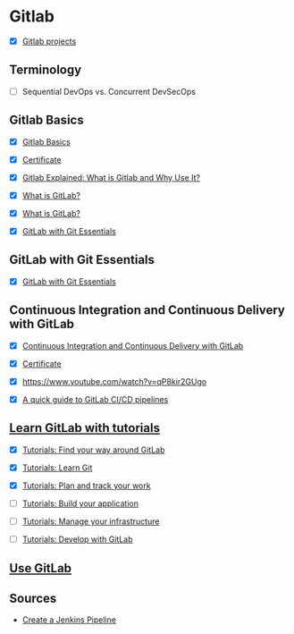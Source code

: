 # Gitlab


- [x] [Gitlab projects](https://github.com/agcdtmr/automation/tree/main/gitlab)


## Terminology

- [ ] Sequential DevOps vs. Concurrent DevSecOps



## Gitlab Basics

- [x] [Gitlab Basics](https://www.linkedin.com/learning/learning-gitlab-14539757?trk=learning-topics_trending-courses_related-content-card&upsellOrderOrigin=default_guest_learning)
- [x] [Certificate](https://github.com/agcdtmr/automation/blob/main/CertificateOfCompletion_Learning%20GitLab.pdf)
- [x] [Gitlab Explained: What is Gitlab and Why Use It?](https://www.youtube.com/watch?v=bnF7f1zGpo4)
- [x] [What is GitLab?](https://www.youtube.com/watch?v=MqL6BMOySIQ)
- [x] [What is GitLab?](https://www.youtube.com/watch?v=0pOvg8QkKiw)
- [x] [GitLab with Git Essentials](https://levelup.gitlab.com/courses/gitlab-with-git-essentials-s2)


## GitLab with Git Essentials

- [x] [GitLab with Git Essentials](https://levelup.gitlab.com/courses/gitlab-with-git-essentials-s2)

## Continuous Integration and Continuous Delivery with GitLab

- [x] [Continuous Integration and Continuous Delivery with GitLab](https://www.linkedin.com/learning/continuous-integration-and-continuous-delivery-with-gitlab/learn-continuous-integration-and-delivery-with-gitlab)
- [x] [Certificate](https://github.com/agcdtmr/automation/blob/main/CertificateOfCompletion_Continuous%20Integration%20and%20Continuous%20Delivery%20with%20GitLab.pdf)
- [x] https://www.youtube.com/watch?v=qP8kir2GUgo
- [x] [A quick guide to GitLab CI/CD pipelines](https://about.gitlab.com/blog/2019/07/12/guide-to-ci-cd-pipelines/#:~:text=A%20GitLab%20pipeline%20executes%20several,same%20in%20a%20development%20environment.)


## [Learn GitLab with tutorials](https://docs.gitlab.com/ee/tutorials/)

- [x] [Tutorials: Find your way around GitLab](https://docs.gitlab.com/ee/tutorials/gitlab_navigation.html)
- [x] [Tutorials: Learn Git](https://docs.gitlab.com/ee/tutorials/learn_git.html)
- [x] [Tutorials: Plan and track your work](https://docs.gitlab.com/ee/tutorials/plan_and_track.html)
- [ ] [Tutorials: Build your application](https://docs.gitlab.com/ee/tutorials/build_application.html)
- [ ] [Tutorials: Manage your infrastructure](https://docs.gitlab.com/ee/tutorials/infrastructure.html)
- [ ] [Tutorials: Develop with GitLab](https://docs.gitlab.com/ee/tutorials/develop.html)



## [Use GitLab](https://docs.gitlab.com/ee/user/)

## Sources

- [Create a Jenkins Pipeline](https://about.gitlab.com/handbook/customer-success/demo-systems/tutorials/integrations/create-jenkins-pipeline/#overview)

